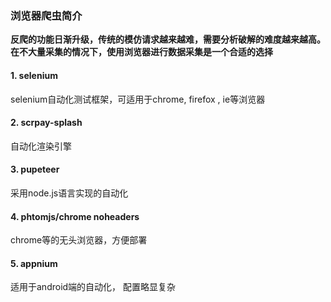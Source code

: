 ### 浏览器爬虫简介

**反爬的功能日渐升级，传统的模仿请求越来越难，需要分析破解的难度越来越高。在不大量采集的情况下，使用浏览器进行数据采集是一个合适的选择**

#### 1. selenium

selenium自动化测试框架，可适用于chrome, firefox , ie等浏览器

#### 2. scrpay-splash

自动化渲染引擎

#### 3. pupeteer

采用node.js语言实现的自动化

#### 4. phtomjs/chrome noheaders

chrome等的无头浏览器，方便部署

#### 5. appnium

适用于android端的自动化， 配置略显复杂

